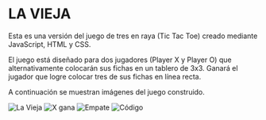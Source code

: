 # LA VIEJA

Esta es una versión del juego de tres en raya (Tic Tac Toe) creado mediante JavaScript, HTML y CSS.

El juego está diseñado para dos jugadores (Player X y Player O) que alternativamente colocarán sus fichas en un tablero de 3x3. Ganará el jugador que logre colocar tres de sus fichas en línea recta.

A continuación se muestran imágenes del juego construido.

<image src="Capturas\Captura1.png" alt="La Vieja">

<image src="Capturas\Captura2.png" alt="X gana">

<image src="Capturas\Captura3.png" alt="Empate">

<image src="Capturas\Captura4.png" alt="Código">
